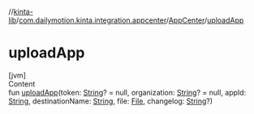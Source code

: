 //[kinta-lib](../../../index.md)/[com.dailymotion.kinta.integration.appcenter](../index.md)/[AppCenter](index.md)/[uploadApp](upload-app.md)



# uploadApp  
[jvm]  
Content  
fun [uploadApp](upload-app.md)(token: [String](https://kotlinlang.org/api/latest/jvm/stdlib/kotlin/-string/index.html)? = null, organization: [String](https://kotlinlang.org/api/latest/jvm/stdlib/kotlin/-string/index.html)? = null, appId: [String](https://kotlinlang.org/api/latest/jvm/stdlib/kotlin/-string/index.html), destinationName: [String](https://kotlinlang.org/api/latest/jvm/stdlib/kotlin/-string/index.html), file: [File](https://docs.oracle.com/javase/8/docs/api/java/io/File.html), changelog: [String](https://kotlinlang.org/api/latest/jvm/stdlib/kotlin/-string/index.html)?)  



